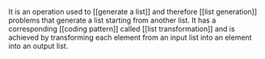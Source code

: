 It is an operation used to [[generate a list]] and therefore [[list generation]] problems that generate a list starting from another list. It has a corresponding [[coding pattern]] called [[list transformation]] and is achieved by transforming each element from an input list into an element into an output list.